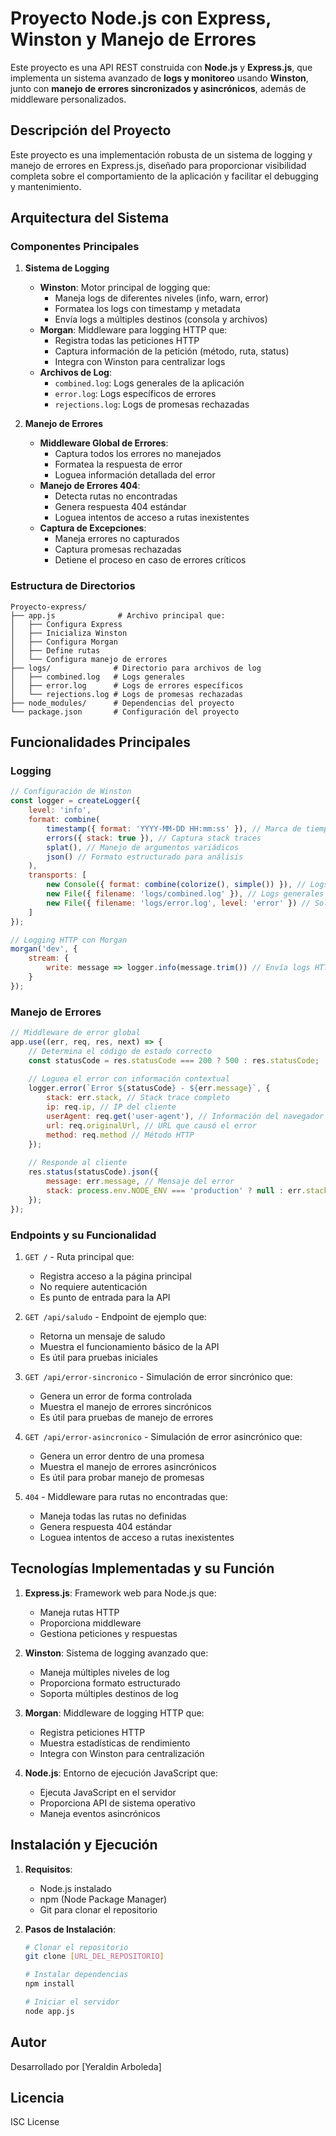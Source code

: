 # Proyecto Node.js con Express, Winston y Manejo de Errores

Este proyecto es una API REST construida con **Node.js** y **Express.js**, que implementa un sistema avanzado de **logs y monitoreo** usando **Winston**, junto con **manejo de errores sincronizados y asincrónicos**, además de middleware personalizados.

## Descripción del Proyecto

Este proyecto es una implementación robusta de un sistema de logging y manejo de errores en Express.js, diseñado para proporcionar visibilidad completa sobre el comportamiento de la aplicación y facilitar el debugging y mantenimiento.

## Arquitectura del Sistema

### Componentes Principales

1. **Sistema de Logging**
   - **Winston**: Motor principal de logging que:
     - Maneja logs de diferentes niveles (info, warn, error)
     - Formatea los logs con timestamp y metadata
     - Envía logs a múltiples destinos (consola y archivos)
   - **Morgan**: Middleware para logging HTTP que:
     - Registra todas las peticiones HTTP
     - Captura información de la petición (método, ruta, status)
     - Integra con Winston para centralizar logs
   - **Archivos de Log**:
     - `combined.log`: Logs generales de la aplicación
     - `error.log`: Logs específicos de errores
     - `rejections.log`: Logs de promesas rechazadas

2. **Manejo de Errores**
   - **Middleware Global de Errores**:
     - Captura todos los errores no manejados
     - Formatea la respuesta de error
     - Loguea información detallada del error
   - **Manejo de Errores 404**:
     - Detecta rutas no encontradas
     - Genera respuesta 404 estándar
     - Loguea intentos de acceso a rutas inexistentes
   - **Captura de Excepciones**:
     - Maneja errores no capturados
     - Captura promesas rechazadas
     - Detiene el proceso en caso de errores críticos

### Estructura de Directorios

```
Proyecto-express/
├── app.js              # Archivo principal que:
│   ├── Configura Express
│   ├── Inicializa Winston
│   ├── Configura Morgan
│   ├── Define rutas
│   └── Configura manejo de errores
├── logs/              # Directorio para archivos de log
│   ├── combined.log   # Logs generales
│   ├── error.log      # Logs de errores específicos
│   └── rejections.log # Logs de promesas rechazadas
├── node_modules/      # Dependencias del proyecto
└── package.json       # Configuración del proyecto
```

## Funcionalidades Principales

### Logging

```javascript
// Configuración de Winston
const logger = createLogger({
    level: 'info',
    format: combine(
        timestamp({ format: 'YYYY-MM-DD HH:mm:ss' }), // Marca de tiempo precisa
        errors({ stack: true }), // Captura stack traces
        splat(), // Manejo de argumentos variádicos
        json() // Formato estructurado para análisis
    ),
    transports: [
        new Console({ format: combine(colorize(), simple()) }), // Logs en consola con colores
        new File({ filename: 'logs/combined.log' }), // Logs generales
        new File({ filename: 'logs/error.log', level: 'error' }) // Solo errores
    ]
});

// Logging HTTP con Morgan
morgan('dev', {
    stream: {
        write: message => logger.info(message.trim()) // Envía logs HTTP a Winston
    }
});
```

### Manejo de Errores

```javascript
// Middleware de error global
app.use((err, req, res, next) => {
    // Determina el código de estado correcto
    const statusCode = res.statusCode === 200 ? 500 : res.statusCode;
    
    // Loguea el error con información contextual
    logger.error(`Error ${statusCode} - ${err.message}`, {
        stack: err.stack, // Stack trace completo
        ip: req.ip, // IP del cliente
        userAgent: req.get('user-agent'), // Información del navegador
        url: req.originalUrl, // URL que causó el error
        method: req.method // Método HTTP
    });
    
    // Responde al cliente
    res.status(statusCode).json({
        message: err.message, // Mensaje del error
        stack: process.env.NODE_ENV === 'production' ? null : err.stack // Stack trace en desarrollo
    });
});
```

### Endpoints y su Funcionalidad

1. `GET /` - Ruta principal que:
   - Registra acceso a la página principal
   - No requiere autenticación
   - Es punto de entrada para la API

2. `GET /api/saludo` - Endpoint de ejemplo que:
   - Retorna un mensaje de saludo
   - Muestra el funcionamiento básico de la API
   - Es útil para pruebas iniciales

3. `GET /api/error-sincronico` - Simulación de error sincrónico que:
   - Genera un error de forma controlada
   - Muestra el manejo de errores sincrónicos
   - Es útil para pruebas de manejo de errores

4. `GET /api/error-asincronico` - Simulación de error asincrónico que:
   - Genera un error dentro de una promesa
   - Muestra el manejo de errores asincrónicos
   - Es útil para probar manejo de promesas

5. `404` - Middleware para rutas no encontradas que:
   - Maneja todas las rutas no definidas
   - Genera respuesta 404 estándar
   - Loguea intentos de acceso a rutas inexistentes

## Tecnologías Implementadas y su Función

1. **Express.js**: Framework web para Node.js que:
   - Maneja rutas HTTP
   - Proporciona middleware
   - Gestiona peticiones y respuestas

2. **Winston**: Sistema de logging avanzado que:
   - Maneja múltiples niveles de log
   - Proporciona formato estructurado
   - Soporta múltiples destinos de log

3. **Morgan**: Middleware de logging HTTP que:
   - Registra peticiones HTTP
   - Muestra estadísticas de rendimiento
   - Integra con Winston para centralización

4. **Node.js**: Entorno de ejecución JavaScript que:
   - Ejecuta JavaScript en el servidor
   - Proporciona API de sistema operativo
   - Maneja eventos asincrónicos

## Instalación y Ejecución

1. **Requisitos**:
   - Node.js instalado
   - npm (Node Package Manager)
   - Git para clonar el repositorio

2. **Pasos de Instalación**:
   ```bash
   # Clonar el repositorio
   git clone [URL_DEL_REPOSITORIO]
   
   # Instalar dependencias
   npm install
   
   # Iniciar el servidor
   node app.js
   ```

## Autor

Desarrollado por [Yeraldin Arboleda]

## Licencia

ISC License